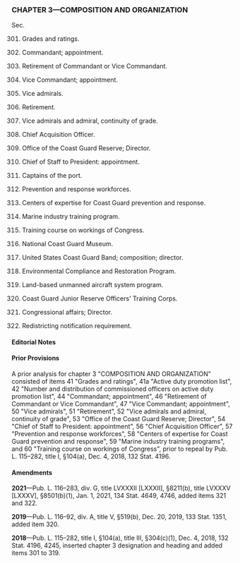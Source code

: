 ### **CHAPTER 3—COMPOSITION AND ORGANIZATION** ###

Sec.

301. Grades and ratings.

302. Commandant; appointment.

303. Retirement of Commandant or Vice Commandant.

304. Vice Commandant; appointment.

305. Vice admirals.

306. Retirement.

307. Vice admirals and admiral, continuity of grade.

308. Chief Acquisition Officer.

309. Office of the Coast Guard Reserve; Director.

310. Chief of Staff to President: appointment.

311. Captains of the port.

312. Prevention and response workforces.

313. Centers of expertise for Coast Guard prevention and response.

314. Marine industry training program.

315. Training course on workings of Congress.

316. National Coast Guard Museum.

317. United States Coast Guard Band; composition; director.

318. Environmental Compliance and Restoration Program.

319. Land-based unmanned aircraft system program.

320. Coast Guard Junior Reserve Officers' Training Corps.

321. Congressional affairs; Director.

322. Redistricting notification requirement.

#### **Editorial Notes** ####

#### Prior Provisions ####

A prior analysis for chapter 3 "COMPOSITION AND ORGANIZATION" consisted of items 41 "Grades and ratings", 41a "Active duty promotion list", 42 "Number and distribution of commissioned officers on active duty promotion list", 44 "Commandant; appointment", 46 "Retirement of Commandant or Vice Commandant", 47 "Vice Commandant; appointment", 50 "Vice admirals", 51 "Retirement", 52 "Vice admirals and admiral, continuity of grade", 53 "Office of the Coast Guard Reserve; Director", 54 "Chief of Staff to President: appointment", 56 "Chief Acquisition Officer", 57 "Prevention and response workforces", 58 "Centers of expertise for Coast Guard prevention and response", 59 "Marine industry training programs", and 60 "Training course on workings of Congress", prior to repeal by Pub. L. 115–282, title I, §104(a), Dec. 4, 2018, 132 Stat. 4196.

#### Amendments ####

**2021**—Pub. L. 116–283, div. G, title LVXXXII [LXXXII], §8211(b), title LVXXXV [LXXXV], §8501(b)(1), Jan. 1, 2021, 134 Stat. 4649, 4746, added items 321 and 322.

**2019**—Pub. L. 116–92, div. A, title V, §519(b), Dec. 20, 2019, 133 Stat. 1351, added item 320.

**2018**—Pub. L. 115–282, title I, §104(a), title III, §304(c)(1), Dec. 4, 2018, 132 Stat. 4196, 4245, inserted chapter 3 designation and heading and added items 301 to 319.